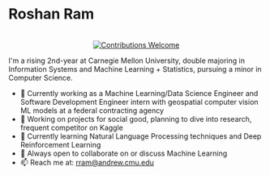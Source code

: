 # Roshan Ram 



<p align="center">
<br/><a href="#contributing"><img alt="Contributions Welcome" src="https://img.shields.io/badge/contributions-welcome-brightgreen?style=for-the-badge&labelColor=black&logo=github"></a>
</p>
 
I'm a rising 2nd-year at Carnegie Mellon University, double majoring in Information Systems and Machine Learning + Statistics, pursuing a minor in Computer Science. 

</p>

- 🔭 Currently working as a Machine Learning/Data Science Engineer and Software Development Engineer intern with geospatial computer vision ML models at a federal contracting agency
- 🔭 Working on projects for social good, planning to dive into research, frequent competitor on Kaggle
- 🌱 Currently learning Natural Language Processing techniques and Deep Reinforcement Learning
- 💬 Always open to collaborate on or discuss Machine Learning
- 📫 Reach me at: rram@andrew.cmu.edu
